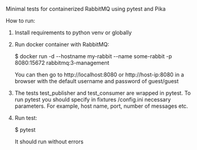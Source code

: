 Minimal tests for containerized RabbitMQ using pytest and Pika

How to run:
1. Install requirements to python venv or globally
2. Run docker container with RabbitMQ:
   
   $ docker run -d --hostname my-rabbit --name some-rabbit -p 8080:15672 rabbitmq:3-management
   
   You can then go to http://localhost:8080 or http://host-ip:8080 in a browser with the default username and password
    of guest/guest
    
3. The tests test_publisher and test_consumer are wrapped in pytest. To run pytest you should specify in fixtures
/config.ini necessary parameters. For example, host name, port, number of messages etc.

4. Run test:

   $ pytest 
   
   It should run without errors


